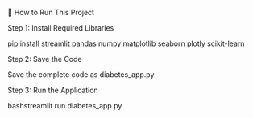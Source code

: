 🚀 How to Run This Project

Step 1: Install Required Libraries

pip install streamlit pandas numpy matplotlib seaborn plotly scikit-learn

Step 2: Save the Code

Save the complete code as diabetes_app.py

Step 3: Run the Application

bashstreamlit run diabetes_app.py

